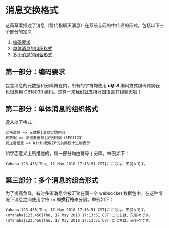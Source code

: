 消息交换格式
===========
这篇草案描述了消息（暂代指聊天消息）在系统与网络中传递的形式，包括以下三个部分的定义：

1. [编码要求](#1-ch)
2. [单体消息的组织格式](#2-ch)
3. [多个消息的组合形式](#3-ch)

<span id="1-ch">第一部分：编码要求</span>
--------------------------
包含消息的元数据和分隔符在内，所有的字符均使用 ***utf-8*** 编码方式编码~~其实我也很想用 GB18030 编码~~。这样一来我们就支持万国语言在线聊天啦！

<span id="2-ch">第二部分：单体消息的组织格式</span>
--------------------------
遵从以下格式：

    交换消息 => 元数据|消息实质内容
    元数据 => 发送者信息|发送时间（RFC1123）
    发送者信息 => Nick|截取IP的前两段十进制表示

如字面意义上所描述的，每一部分均由符号 `|` 分隔。举例如下：

```
Yahaha|123.456|Thu, 17 May 2018 17:13:51 CST|こにちは、矢羽々です。
```

<span id="3-ch">第三部分：多个消息的组合形式</span>
--------------------------
为了提高负载，有时多条消息会被汇聚在同一个 websocket 数据包中。在这种情况下消息之间使用字符 `\n` 即**换行符**来分隔。举例如下：

```
Yahaha|123.456|Thu, 17 May 2018 17:13:51 CST|こにちは、矢羽々です。\nYahaha|123.456|Thu, 17 May 2018 17:13:51 CST|こにちは、矢羽々です。\nYahaha|123.456|Thu, 17 May 2018 17:13:51 CST|こにちは、矢羽々です。
```
